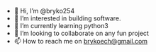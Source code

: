- 👋 Hi, I’m @bryko254
- 👀 I’m interested in building software.
- 🌱 I’m currently learning python3
- 💞️ I’m looking to collaborate on any fun project
- 📫 How to reach me on brykoech@gmail.com

<!---
bryko254/bryko254 is a ✨ special ✨ repository because its `README.md` (this file) appears on your GitHub profile.
You can click the Preview link to take a look at your changes.
--->

